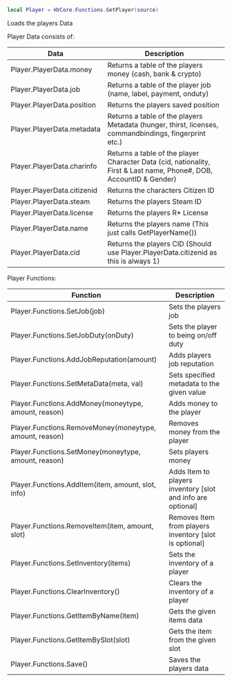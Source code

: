 ```lua
local Player = HVCore.Functions.GetPlayer(source)
```

Loads the players Data

Player Data consists of:

| Data | Description |
| ----------- | ----------- |
| Player.PlayerData.money | Returns a table of the players money (cash, bank & crypto) |
| Player.PlayerData.job | Returns a table of the player job (name, label, payment, onduty) |
| Player.PlayerData.position | Returns the players saved position |
| Player.PlayerData.metadata | Returns a table of the players Metadata (hunger, thirst, licenses, commandbindings, fingerprint etc.) |
| Player.PlayerData.charinfo | Returns a table of the player Character Data (cid, nationality, First & Last name, Phone#, DOB, AccountID & Gender) |
| Player.PlayerData.citizenid | Returns the characters Citizen ID |
| Player.PlayerData.steam | Returns the players Steam ID |
| Player.PlayerData.license | Returns the players R* License |
| Player.PlayerData.name | Returns the players name (This just calls GetPlayerName()) |
| Player.PlayerData.cid | Returns the players CID (Should use Player.PlayerData.citizenid as this is always 1) |

Player Functions:

| Function | Description |
| ----------- | ----------- |
| Player.Functions.SetJob(job) | Sets the players job |
| Player.Functions.SetJobDuty(onDuty) | Sets the player to being on/off duty |
| Player.Functions.AddJobReputation(amount) | Adds players job reputation |
| Player.Functions.SetMetaData(meta, val) | Sets specified metadata to the given value |
| Player.Functions.AddMoney(moneytype, amount, reason) | Adds money to the player |
| Player.Functions.RemoveMoney(moneytype, amount, reason) | Removes money from the player |
| Player.Functions.SetMoney(moneytype, amount, reason) | Sets players money |
| Player.Functions.AddItem(item, amount, slot, info) | Adds Item to players inventory [slot and info are optional] |
| Player.Functions.RemoveItem(item, amount, slot) | Removes Item from players inventory [slot is optional] |
| Player.Functions.SetInventory(items) | Sets the inventory of a player |
| Player.Functions.ClearInventory() | Clears the inventory of a player |
| Player.Functions.GetItemByName(item) | Gets the given items data |
| Player.Functions.GetItemBySlot(slot) | Gets the item from the given slot |
| Player.Functions.Save() | Saves the players data |